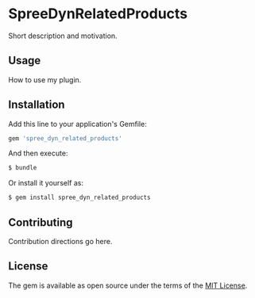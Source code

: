 # SpreeDynRelatedProducts
Short description and motivation.

## Usage
How to use my plugin.

## Installation
Add this line to your application's Gemfile:

```ruby
gem 'spree_dyn_related_products'
```

And then execute:
```bash
$ bundle
```

Or install it yourself as:
```bash
$ gem install spree_dyn_related_products
```

## Contributing
Contribution directions go here.

## License
The gem is available as open source under the terms of the [MIT License](https://opensource.org/licenses/MIT).

